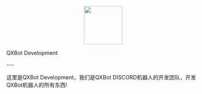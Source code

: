 <p align="center">
  <img src="https://media.discordapp.net/attachments/1146704478301601792/1146704536350756885/bot-icon.png" width='100'/>
</p>
<p algin='center'>QXBot Development</p>
---
<p algin='center'>这里是QXBot Development，我们是QXBot DISCORD机器人的开发团队，开发QXBot机器人的所有东西!</p>
